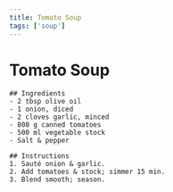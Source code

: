 ```yaml
---
title: Tomato Soup
tags: ['soup']
---
```


# Tomato Soup


    ## Ingredients
    - 2 tbsp olive oil  
    - 1 onion, diced  
    - 2 cloves garlic, minced  
    - 800 g canned tomatoes  
    - 500 ml vegetable stock  
    - Salt & pepper  

    ## Instructions
    1. Sauté onion & garlic.  
    2. Add tomatoes & stock; simmer 15 min.  
    3. Blend smooth; season.

